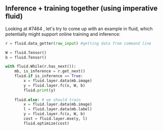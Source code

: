
## Inference + training together (using imperative fluid)

Looking at #7464 , let's try to come up with an example in fluid, which potentially might support online training and inference: 

```python
r = fluid.data_getter(raw_input) #getting data from command line 

W = fluid.Tensor()
b = fluid.Tensor()

with fluid.While(r.has_next()):
    mb, is_inference = r.get_next()
    fluid.if is_inference == True:
        x = fluid.layer.data(mb.image)
        y = fluid.layer.fc(x, W, b)
        fluid.print(y)
        
    fluid.else: # we should train
        x = fluid.layer.data(mb.image)
        l = fluid.layer.data(mb.label)
        y = fluid.layer.fc(x, W, b)
        cost = fluid.layer.mse(y, l)
        fluid.optimize(cost)
    
```
